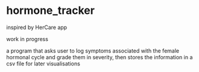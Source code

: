 # hormone_tracker
inspired by HerCare app

work in progress

a program that asks user to log symptoms associated with the female hormonal cycle and grade them in severity, then stores the information in a csv file for later visualisations
